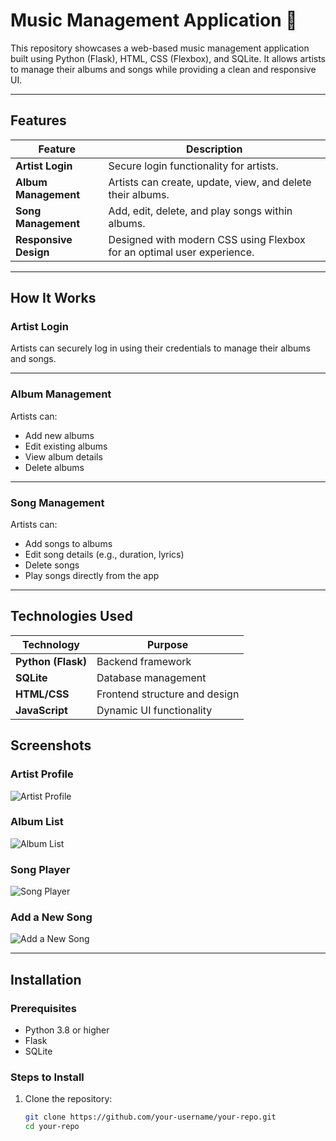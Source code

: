 # Music Management Application 🎵

This repository showcases a web-based music management application built using Python (Flask), HTML, CSS (Flexbox), and SQLite. It allows artists to manage their albums and songs while providing a clean and responsive UI.

---

## Features

| Feature               | Description                                                                 |
|-----------------------|-----------------------------------------------------------------------------|
| **Artist Login**      | Secure login functionality for artists.                                    |
| **Album Management**  | Artists can create, update, view, and delete their albums.                 |
| **Song Management**   | Add, edit, delete, and play songs within albums.                           |
| **Responsive Design** | Designed with modern CSS using Flexbox for an optimal user experience.     |

---
## How It Works

### Artist Login
Artists can securely log in using their credentials to manage their albums and songs.

---

### Album Management
Artists can:
- Add new albums
- Edit existing albums
- View album details
- Delete albums

---

### Song Management
Artists can:
- Add songs to albums
- Edit song details (e.g., duration, lyrics)
- Delete songs
- Play songs directly from the app

---

## Technologies Used

| Technology       | Purpose                    |
|------------------|----------------------------|
| **Python (Flask)** | Backend framework         |
| **SQLite**        | Database management       |
| **HTML/CSS**      | Frontend structure and design |
| **JavaScript**    | Dynamic UI functionality  |


## Screenshots

### Artist Profile
![Artist Profile](1.png)

### Album List
![Album List](2.png)

### Song Player
![Song Player](3.png)

### Add a New Song
![Add a New Song](4.png)

---

## Installation

### Prerequisites
- Python 3.8 or higher
- Flask
- SQLite

### Steps to Install
1. Clone the repository:
   ```bash
   git clone https://github.com/your-username/your-repo.git
   cd your-repo
